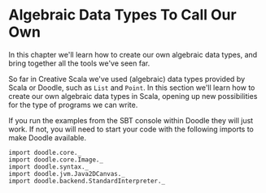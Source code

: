 # Algebraic Data Types To Call Our Own

In this chapter we'll learn how to create our own algebraic data types, and bring together all the tools we've seen far.

So far in Creative Scala we've used (algebraic) data types provided by Scala or Doodle, such as `List` and `Point`. In this section we'll learn how to create our own algebraic data types in Scala, opening up new possibilities for the type of programs we can write.

<div class="callout callout-info">
If you run the examples from the SBT console within Doodle they will just work. If not, you will need to start your code with the following imports to make Doodle available.

```tut:silent
import doodle.core._
import doodle.core.Image._
import doodle.syntax._
import doodle.jvm.Java2DCanvas._
import doodle.backend.StandardInterpreter._
```
</div>

